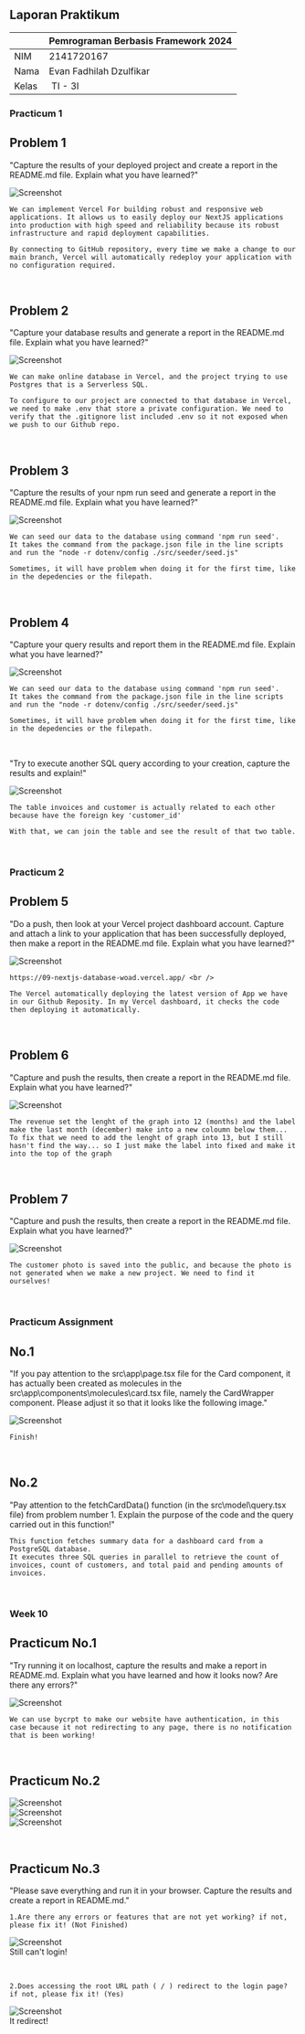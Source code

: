 ## Laporan Praktikum

|  | Pemrograman Berbasis Framework 2024 |
|--|--|
| NIM |  2141720167|
| Nama |  Evan Fadhilah Dzulfikar |
| Kelas | TI - 3I |


### Practicum 1 <br />

## Problem 1

"Capture the results of your deployed project and create a report in the README.md file. Explain what you have learned?"

![Screenshot](assets-report/1.1.png)

    We can implement Vercel For building robust and responsive web applications. It allows us to easily deploy our NextJS applications into production with high speed and reliability because its robust infrastructure and rapid deployment capabilities.

    By connecting to GitHub repository, every time we make a change to our main branch, Vercel will automatically redeploy your application with no configuration required.

<br />

## Problem 2

"Capture your database results and generate a report in the README.md file. Explain what you have learned?"

![Screenshot](assets-report/1.2.png)

    We can make online database in Vercel, and the project trying to use Postgres that is a Serverless SQL.

    To configure to our project are connected to that database in Vercel, we need to make .env that store a private configuration. We need to verify that the .gitignore list included .env so it not exposed when we push to our Github repo.

<br />

## Problem 3

"Capture the results of your npm run seed and generate a report in the README.md file. Explain what you have learned?"

![Screenshot](assets-report/1.3.png)

    We can seed our data to the database using command 'npm run seed'.
    It takes the command from the package.json file in the line scripts and run the "node -r dotenv/config ./src/seeder/seed.js"
    
    Sometimes, it will have problem when doing it for the first time, like in the depedencies or the filepath.

<br />

## Problem 4

"Capture your query results and report them in the README.md file. Explain what you have learned?"

![Screenshot](assets-report/1.4-1.png)

    We can seed our data to the database using command 'npm run seed'.
    It takes the command from the package.json file in the line scripts and run the "node -r dotenv/config ./src/seeder/seed.js"
    
    Sometimes, it will have problem when doing it for the first time, like in the depedencies or the filepath. 

<br />

"Try to execute another SQL query according to your creation, capture the results and explain!"

![Screenshot](assets-report/1.4-1.png)

    The table invoices and customer is actually related to each other because have the foreign key 'customer_id'

    With that, we can join the table and see the result of that two table.

<br />


### Practicum 2 <br />

## Problem 5

"Do a push, then look at your Vercel project dashboard account. Capture and attach a link to your application that has been successfully deployed, then make a report in the README.md file. Explain what you have learned?"

![Screenshot](assets-report/2.5.png) <br />

    https://09-nextjs-database-woad.vercel.app/ <br />

    The Vercel automatically deploying the latest version of App we have in our Github Reposity. In my Vercel dashboard, it checks the code then deploying it automatically.

<br />

## Problem 6

"Capture and push the results, then create a report in the README.md file. Explain what you have learned?"

![Screenshot](assets-report/2.6.png) <br />

    The revenue set the lenght of the graph into 12 (months) and the label make the last month (december) make into a new coloumn below them...
    To fix that we need to add the lenght of graph into 13, but I still hasn't find the way... so I just make the label into fixed and make it into the top of the graph

<br />

## Problem 7

"Capture and push the results, then create a report in the README.md file. Explain what you have learned?"

![Screenshot](assets-report/2.7.png) <br />

    The customer photo is saved into the public, and because the photo is not generated when we make a new project. We need to find it ourselves!

<br />


### Practicum Assignment <br />

## No.1

"If you pay attention to the src\app\page.tsx file for the Card component, it has actually been created as molecules in the src\app\components\molecules\card.tsx file, namely the CardWrapper component. Please adjust it so that it looks like the following image."

![Screenshot](assets-report/3.1.png) <br />

    Finish!

<br />

## No.2

"Pay attention to the fetchCardData() function (in the src\model\query.tsx file) from problem number 1. Explain the purpose of the code and the query carried out in this function!"

    This function fetches summary data for a dashboard card from a PostgreSQL database. 
    It executes three SQL queries in parallel to retrieve the count of invoices, count of customers, and total paid and pending amounts of invoices. 

<br />

### Week 10 <br />

## Practicum No.1

"Try running it on localhost, capture the results and make a report in README.md. Explain what you have learned and how it looks now? Are there any errors?"

![Screenshot](assets-report/w10.1.png) <br />

    We can use bycrpt to make our website have authentication, in this case because it not redirecting to any page, there is no notification that is been working!

<br />

## Practicum No.2

![Screenshot](assets-report/w10.2.1.png) <br />
![Screenshot](assets-report/w10.2.2.png) <br />
![Screenshot](assets-report/w10.2.3.png) <br />

<br />

## Practicum No.3
"Please save everything and run it in your browser. Capture the results and create a report in README.md."<br />

    1.Are there any errors or features that are not yet working? if not, please fix it! (Not Finished)

![Screenshot](assets-report/w10.3.1.png) <br />
    Still can't login! 

<br />

    2.Does accessing the root URL path ( / ) redirect to the login page? if not, please fix it! (Yes)

![Screenshot](assets-report/w10.3.2.png) <br />
    It redirect!

<br />